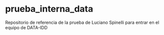 # prueba_interna_data
Repositorio de referencia de la prueba de Luciano Spinelli para entrar en el equipo de DATA-IDD
